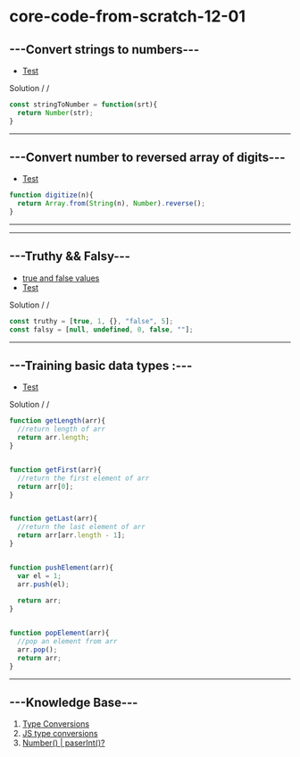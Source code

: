 # core-code-from-scratch-12-01

## ---Convert strings to numbers---

* [Test](https://www.codewars.com/kata/544675c6f971f7399a000e79/train/javascript)

Solution / /
``` javascript
const stringToNumber = function(srt){
  return Number(str);
}
```

---
## ---Convert number to reversed array of digits---

* [Test](https://www.codewars.com/kata/5583090cbe83f4fd8c000051/train/javascript)

``` javascript
function digitize(n){
  return Array.from(String(n), Number).reverse();
}
```

---

---
## ---Truthy && Falsy---
* [true and false values](https://developer.mozilla.org/en-US/docs/Glossary/Truthy)
* [Test](https://www.codewars.com/kata/595c2988d946a13298000157/train/javascript)

Solution / /

``` javascript
const truthy = [true, 1, {}, "false", 5];
const falsy = [null, undefined, 0, false, ""];
```

---
## ---Training basic data types :---

* [Test](https://www.codewars.com/kata/571effabb625ed9b0600107a/train/javascript)

Solution / /
``` javascript
function getLength(arr){
  //return length of arr
  return arr.length;
}


function getFirst(arr){
  //return the first element of arr
  return arr[0];
}


function getLast(arr){
  //return the last element of arr
  return arr[arr.length - 1];
}


function pushElement(arr){
  var el = 1;
  arr.push(el);
  
  return arr;
}


function popElement(arr){
  //pop an element from arr
  arr.pop();
  return arr;
}
```

---
## ---Knowledge Base---

1. [Type Conversions](https://developer.mozilla.org/en-US/docs/Glossary/Type_Conversion)
2. [JS type conversions](https://www.programiz.com/javascript/type-conversion)
3. [Number() | paserInt()?](https://thisthat.dev/number-constructor-vs-parse-int/)
